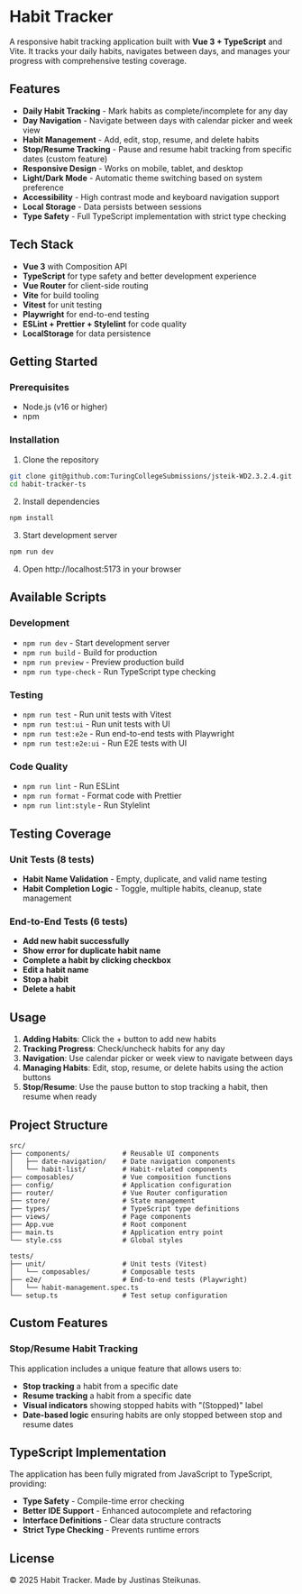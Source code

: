 # Habit Tracker

A responsive habit tracking application built with **Vue 3 + TypeScript** and Vite. It tracks your daily habits, navigates between days, and manages your progress with comprehensive testing coverage.

## Features

- **Daily Habit Tracking** - Mark habits as complete/incomplete for any day
- **Day Navigation** - Navigate between days with calendar picker and week view
- **Habit Management** - Add, edit, stop, resume, and delete habits
- **Stop/Resume Tracking** - Pause and resume habit tracking from specific dates (custom feature)
- **Responsive Design** - Works on mobile, tablet, and desktop
- **Light/Dark Mode** - Automatic theme switching based on system preference
- **Accessibility** - High contrast mode and keyboard navigation support
- **Local Storage** - Data persists between sessions
- **Type Safety** - Full TypeScript implementation with strict type checking

## Tech Stack

- **Vue 3** with Composition API
- **TypeScript** for type safety and better development experience
- **Vue Router** for client-side routing
- **Vite** for build tooling
- **Vitest** for unit testing
- **Playwright** for end-to-end testing
- **ESLint + Prettier + Stylelint** for code quality
- **LocalStorage** for data persistence

## Getting Started

### Prerequisites

- Node.js (v16 or higher)
- npm

### Installation

1. Clone the repository

```bash
git clone git@github.com:TuringCollegeSubmissions/jsteik-WD2.3.2.4.git
cd habit-tracker-ts
```

2. Install dependencies

```bash
npm install
```

3. Start development server

```bash
npm run dev
```

4. Open http://localhost:5173 in your browser

## Available Scripts

### Development
- `npm run dev` - Start development server
- `npm run build` - Build for production
- `npm run preview` - Preview production build
- `npm run type-check` - Run TypeScript type checking

### Testing
- `npm run test` - Run unit tests with Vitest
- `npm run test:ui` - Run unit tests with UI
- `npm run test:e2e` - Run end-to-end tests with Playwright
- `npm run test:e2e:ui` - Run E2E tests with UI

### Code Quality
- `npm run lint` - Run ESLint
- `npm run format` - Format code with Prettier
- `npm run lint:style` - Run Stylelint

## Testing Coverage

### Unit Tests (8 tests)
- **Habit Name Validation** - Empty, duplicate, and valid name testing
- **Habit Completion Logic** - Toggle, multiple habits, cleanup, state management

### End-to-End Tests (6 tests)
- **Add new habit successfully**
- **Show error for duplicate habit name**
- **Complete a habit by clicking checkbox**
- **Edit a habit name**
- **Stop a habit**
- **Delete a habit**

## Usage

1. **Adding Habits**: Click the + button to add new habits
2. **Tracking Progress**: Check/uncheck habits for any day
3. **Navigation**: Use calendar picker or week view to navigate between days
4. **Managing Habits**: Edit, stop, resume, or delete habits using the action buttons
5. **Stop/Resume**: Use the pause button to stop tracking a habit, then resume when ready

## Project Structure

```
src/
├── components/             # Reusable UI components
│   ├── date-navigation/    # Date navigation components
│   └── habit-list/         # Habit-related components
├── composables/            # Vue composition functions
├── config/                 # Application configuration
├── router/                 # Vue Router configuration
├── store/                  # State management
├── types/                  # TypeScript type definitions
├── views/                  # Page components
├── App.vue                 # Root component
├── main.ts                 # Application entry point
└── style.css               # Global styles

tests/
├── unit/                   # Unit tests (Vitest)
│   └── composables/        # Composable tests
├── e2e/                    # End-to-end tests (Playwright)
│   └── habit-management.spec.ts
└── setup.ts                # Test setup configuration
```

## Custom Features

### Stop/Resume Habit Tracking
This application includes a unique feature that allows users to:
- **Stop tracking** a habit from a specific date
- **Resume tracking** a habit from a specific date
- **Visual indicators** showing stopped habits with "(Stopped)" label
- **Date-based logic** ensuring habits are only stopped between stop and resume dates

## TypeScript Implementation

The application has been fully migrated from JavaScript to TypeScript, providing:
- **Type Safety** - Compile-time error checking
- **Better IDE Support** - Enhanced autocomplete and refactoring
- **Interface Definitions** - Clear data structure contracts
- **Strict Type Checking** - Prevents runtime errors

## License

© 2025 Habit Tracker. Made by Justinas Steikunas.
